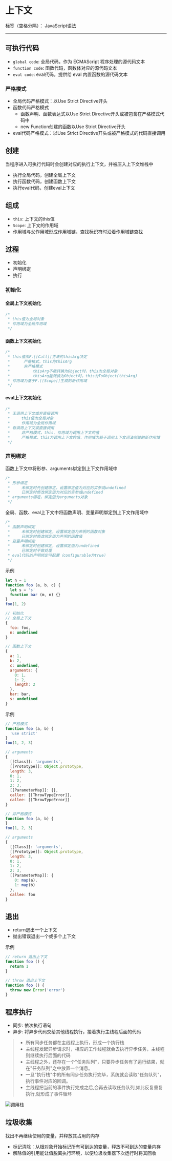 # 上下文

标签（空格分隔）： JavaScript语法

---

## 可执行代码

* `global code`: 全局代码，作为 ECMAScript 程序处理的源代码文本
* `function code`: 函数代码，函数体对应的源代码文本
* `eval code`: eval代码，提供给 eval 内置函数的源代码文本

### 严格模式

* 全局代码严格模式：以Use Strict Directive开头
* 函数代码严格模式
  * 函数声明、函数表达式以Use Strict Directive开头或被包含在严格模式代码中
  * new Function创建的函数以Use Strict Directive开头
* eval代码严格模式：以Use Strict Directive开头或被严格模式的代码直接调用

## 创建

当程序进入可执行代码时会创建对应的执行上下文，并被压入上下文堆栈中

* 执行全局代码，创建全局上下文
* 执行函数代码，创建函数上下文
* 执行eval代码，创建eval上下文

## 组成

* `this`: 上下文的this值
* `Scope`: 上下文的作用域
 * 作用域与父作用域形成作用域链，查找标识符时沿着作用域链查找

## 过程

* 初始化
* 声明绑定
* 执行

### 初始化

#### 全局上下文初始化

```javascript
/*
 * this值为全局对象
 * 作用域为全局作用域
 */
```

#### 函数上下文初始化

```javascript
/*
 * this值由F.[[Call]]方法的thisArg决定
 *      严格模式，this为thisArg
 *      非严格模式
 *          thisArg不能转换为Object时，this为全局对象
 *          thisArg能转换为Object时，this为ToObject(thisArg)
 * 作用域为基于F.[[Scope]]生成的新作用域
 */
```

#### eval上下文初始化

```javascript
/*
 * 无调用上下文或非直接调用
 *     this值为全局对象
 *     作用域为全局作用域
 * 有调用上下文或直接调用
 *     非严格模式，this、作用域为调用上下文的值
 *     严格模式，this为调用上下文的值，作用域为基于调用上下文词法创建的新作用域
 */
```

### 声明绑定

函数上下文中将形参、arguments绑定到上下文作用域中

```javascript
/*
 * 形参绑定
 *     未绑定时先创建绑定，设置绑定值为对应的实参或undefined
 *     已绑定时修改绑定值为对应的实参或undefined
 * arguments绑定，绑定值为arguments对象
 */
```

全局、函数、eval上下文中将函数声明、变量声明绑定到上下文作用域中

```javascript
/*
 * 函数声明绑定
 *     未绑定时创建绑定，设置绑定值为声明的函数对象
 *     已绑定时修改绑定值为声明的函数值
 * 变量声明绑定
 *     未绑定时创建绑定，设置绑定值为undefined
 *     已绑定时不做处理
 * eval代码的声明绑定可配置（configurable为true）
 */
```

示例

```javascript
let n = 1
function foo (a, b, c) {
  let s = 's'
  function bar (m, n) {}
}
foo(1, 2)

// 初始化
// 全局上下文
{
  foo: foo,
  n: undefined
}

// 函数上下文
{
  a: 1,
  b: 2,
  c: undefined,
  arguments: {
    0: 1,
    1: 2,
    length: 2
  },
  bar: bar,
  s: undefined
}
```

示例

```javascript
// 严格模式
function foo (a, b) {
  'use strict'
}
foo(1, 2, 3)

// arguments
{
  [[Class]]: 'arguments',
  [[Prototype]]: Object.prototype,
  length: 3,
  0: 1,
  1: 2,
  2: 3,
  [[ParameterMap]]: {},
  caller: [[ThrowTypeError]],
  callee: [[ThrowTypeError]]
}

// 非严格模式
function foo (a, b) {
}
foo(1, 2, 3)

// arguments
{
  [[Class]]: 'arguments',
  [[Prototype]]: Object.prototype,
  length: 3,
  0: 1,
  1: 2,
  2: 3,
  [[ParameterMap]]: {
    0: map(a),
    1: map(b)
  },
  callee: foo
}
```

## 退出

* return退出一个上下文
* 抛出错误退出一个或多个上下文

示例

```javascript
// return 退出上下文
function foo () {
  return 1
}

// throw 退出上下文
function foo () {
  throw new Error('error')
}
```

## 程序执行

* 同步: 依次执行语句
* 异步: 将异步代码交给其他线程执行，接着执行主线程后面的代码

> * 所有同步任务都在主线程上执行，形成一个执行栈
> * 主线程发起异步请求时，相应的工作线程就会去执行异步任务，主线程则继续执行后面的代码
> * 主线程之外，还存在一个"任务队列"，只要异步任务有了运行结果，就在"任务队列"之中放置一个消息。
> * 一旦"执行栈"中的所有同步任务执行完毕，系统就会读取"任务队列"，执行事件对应的回调。
> * 主线程把当前的事件执行完成之后,会再去读取任务队列,如此反复重复执行,就形成了事件循环

![调用栈](https://user-gold-cdn.xitu.io/2018/1/16/160fcd26fb5bb968?imageView2/0/w/1280/h/960/format/webp/ignore-error/1)

## 垃圾收集

找出不再继续使用的变量，并释放其占用的内存

* 标记清除：从根对象开始标记所有可到达的变量，释放不可到达的变量内存
* 解除值的引用能让值脱离执行环境，以便垃圾收集器下次运行时将其回收
